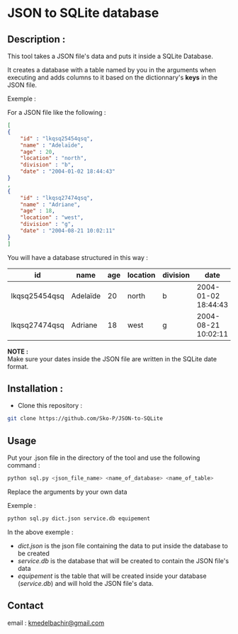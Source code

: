 # JSON to SQLite database

## Description :

This tool takes a JSON file's data and puts it inside a SQLite Database.

It creates a database with a table named by you in the arguments when executing and adds columns to it based on the dictionnary's **keys** in the JSON file.

Exemple :

For a JSON file like the following : 

```json
[
{
    "id" : "lkqsq25454qsq",
    "name" : "Adelaïde",
    "age" : 20,
    "location" : "north",
    "division" : "b",
    "date" : "2004-01-02 18:44:43"
}
,
{
    "id" : "lkqsq27474qsq",
    "name" : "Adriane",
    "age" : 18,
    "location" : "west",
    "division" : "g",
    "date" : "2004-08-21 10:02:11"
}
]
```
You will have a database structured in this way : 

| id     | name | age | location | division | date |  
| ------ |----- |-----| -------- | -------- | ---- |
|lkqsq25454qsq|Adelaïde|20|north|b|2004-01-02 18:44:43|
|lkqsq27474qsq|Adriane|18|west|g|2004-08-21 10:02:11|

**NOTE :**  
Make sure your dates inside the JSON file are written in the SQLite date format.

## Installation :

* Clone this repository : 
```bash
git clone https://github.com/Sko-P/JSON-to-SQLite
```
## Usage
Put your .json file in the directory of the tool and use the following command :

```bash
python sql.py <json_file_name> <name_of_database> <name_of_table>
```
Replace the arguments by your own data

Exemple : 
```bash
python sql.py dict.json service.db equipement
```
In the above exemple :

* *dict.json* is the json file containing the data to put inside the database to be created
* *service.db* is the database that will be created to contain the JSON file's data
* *equipement* is the table that will be created inside your database (*service.db*) and will hold the JSON file's data.


## Contact

email : kmedelbachir@gmail.com